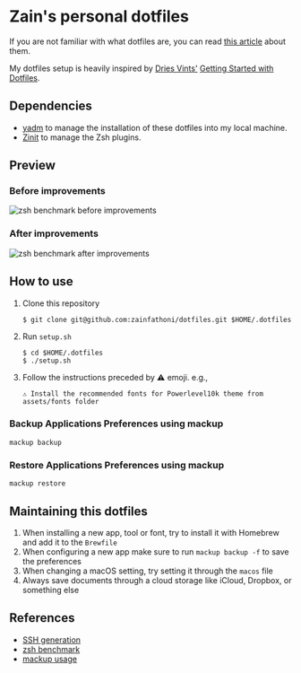 # Zain's personal dotfiles

If you are not familiar with what dotfiles are, you can read [this article](https://medium.com/@webprolific/getting-started-with-dotfiles-43c3602fd789) about them.

My dotfiles setup is heavily inspired by [Dries Vints'](https://github.com/driesvints) [Getting Started with Dotfiles](https://driesvints.com/blog/getting-started-with-dotfiles/).

## Dependencies

- [yadm](https://yadm.io) to manage the installation of these dotfiles into my local machine.
- [Zinit](https://zdharma.github.io/zinit/wiki/) to manage the Zsh plugins.

## Preview

### Before improvements

![zsh benchmark before improvements](https://user-images.githubusercontent.com/6315466/115205892-9a0b5900-a12c-11eb-96a9-52fc6dd9469f.gif)

### After improvements

![zsh benchmark after improvements](https://user-images.githubusercontent.com/6315466/115155860-4c530a00-a0b4-11eb-8756-089ddef6a7c1.gif)

## How to use

1. Clone this repository

   ```shell
   $ git clone git@github.com:zainfathoni/dotfiles.git $HOME/.dotfiles
   ```

2. Run `setup.sh`

   ```shell
   $ cd $HOME/.dotfiles
   $ ./setup.sh
   ```

3. Follow the instructions preceded by ⚠️ emoji. e.g.,

   ```shell
   ⚠️ Install the recommended fonts for Powerlevel10k theme from assets/fonts folder
   ```

### Backup Applications Preferences using mackup

```shell
mackup backup
```

### Restore Applications Preferences using mackup

```shell
mackup restore
```

## Maintaining this dotfiles

1. When installing a new app, tool or font, try to install it with Homebrew and add it to the `Brewfile`
2. When configuring a new app make sure to run `mackup backup -f` to save the preferences
3. When changing a macOS setting, try setting it through the `macos` file
4. Always save documents through a cloud storage like iCloud, Dropbox, or something else

## References

- [SSH generation](https://github.com/kentcdodds/dotfiles/blob/main/.macos)
- [zsh benchmark](https://github.com/ri7nz/.dotifiles/blob/master/scripts/bin/benchmark-zsh)
- [mackup usage](https://github.com/lra/mackup#usage)
